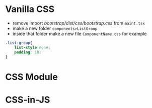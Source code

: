 

# Vanilla CSS
- remove import *bootstrap/dist/css/bootstrap.css* from `maint.tsx`
- make a new folder `components>ListGroup` 
- inside that folder make  a new file `ComponentName.css`
for example
```css
.list-group{
    list-style:none;
    padding: 10;
}
```





# CSS Module








# CSS-in-JS





















